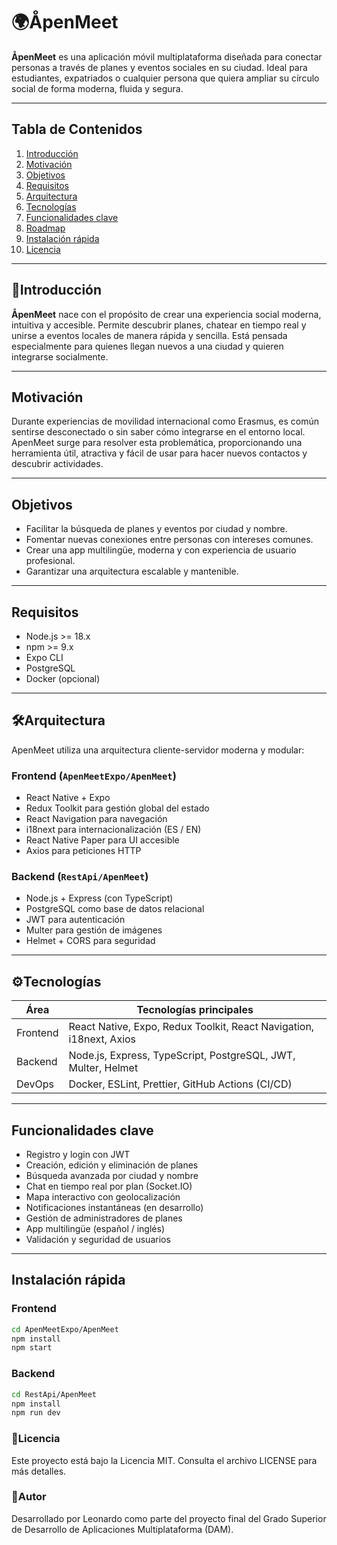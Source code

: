 # 🌍ÅpenMeet

**ÅpenMeet** es una aplicación móvil multiplataforma diseñada para conectar personas a través de planes y eventos sociales en su ciudad. Ideal para estudiantes, expatriados o cualquier persona que quiera ampliar su círculo social de forma moderna, fluida y segura.

---

## Tabla de Contenidos

1. [Introducción](#introducción)  
2. [Motivación](#motivación)  
3. [Objetivos](#objetivos)  
4. [Requisitos](#requisitos)  
5. [Arquitectura](#arquitectura)  
6. [Tecnologías](#tecnologías)  
7. [Funcionalidades clave](#funcionalidades-clave)  
8. [Roadmap](#roadmap)  
9. [Instalación rápida](#instalación-rápida)  
10. [Licencia](#licencia)

---

## 🚀Introducción

**ÅpenMeet** nace con el propósito de crear una experiencia social moderna, intuitiva y accesible. Permite descubrir planes, chatear en tiempo real y unirse a eventos locales de manera rápida y sencilla. Está pensada especialmente para quienes llegan nuevos a una ciudad y quieren integrarse socialmente.

---

## Motivación

Durante experiencias de movilidad internacional como Erasmus, es común sentirse desconectado o sin saber cómo integrarse en el entorno local. ApenMeet surge para resolver esta problemática, proporcionando una herramienta útil, atractiva y fácil de usar para hacer nuevos contactos y descubrir actividades.

---

## Objetivos

- Facilitar la búsqueda de planes y eventos por ciudad y nombre.
- Fomentar nuevas conexiones entre personas con intereses comunes.
- Crear una app multilingüe, moderna y con experiencia de usuario profesional.
- Garantizar una arquitectura escalable y mantenible.

---

## Requisitos

- Node.js >= 18.x  
- npm >= 9.x  
- Expo CLI  
- PostgreSQL  
- Docker (opcional)

---

## 🛠️Arquitectura

ApenMeet utiliza una arquitectura cliente-servidor moderna y modular:

### Frontend (`ApenMeetExpo/ApenMeet`)

- React Native + Expo
- Redux Toolkit para gestión global del estado
- React Navigation para navegación
- i18next para internacionalización (ES / EN)
- React Native Paper para UI accesible
- Axios para peticiones HTTP

### Backend (`RestApi/ApenMeet`)

- Node.js + Express (con TypeScript)
- PostgreSQL como base de datos relacional
- JWT para autenticación
- Multer para gestión de imágenes
- Helmet + CORS para seguridad

---

## ⚙️Tecnologías

| Área     | Tecnologías principales                                                             |
|----------|--------------------------------------------------------------------------------------|
| Frontend | React Native, Expo, Redux Toolkit, React Navigation, i18next, Axios                 |
| Backend  | Node.js, Express, TypeScript, PostgreSQL, JWT, Multer, Helmet                       |
| DevOps   | Docker, ESLint, Prettier, GitHub Actions (CI/CD)                                    |

---

## Funcionalidades clave

- Registro y login con JWT
- Creación, edición y eliminación de planes
- Búsqueda avanzada por ciudad y nombre
- Chat en tiempo real por plan (Socket.IO)
- Mapa interactivo con geolocalización
- Notificaciones instantáneas (en desarrollo)
- Gestión de administradores de planes
- App multilingüe (español / inglés)
- Validación y seguridad de usuarios

---

## Instalación rápida

### Frontend

```bash
cd ApenMeetExpo/ApenMeet
npm install
npm start
```

### Backend

```bash
cd RestApi/ApenMeet
npm install
npm run dev
```

### 📝Licencia

Este proyecto está bajo la Licencia MIT. Consulta el archivo LICENSE para más detalles.

### 👤Autor

Desarrollado por Leonardo como parte del proyecto final del Grado Superior de Desarrollo de Aplicaciones Multiplataforma (DAM).

